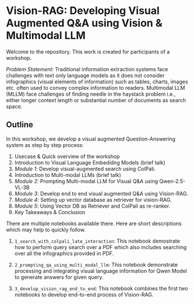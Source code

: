 # Vision-RAG: Developing Visual Augmented Q&A using Vision & Multimodal LLM
Welcome to the repository. This work is created for participants of a workshop.

*Problem Statement*: Traditional information extraction systems face challenges with text only language models as it does not consider infographics (visual elements of information) such as tables, charts, images etc. often used to convey complex information to readers. 
Multimodal LLM (MLLM) face challenges of finding needle in the haystack problem i.e., either longer context length or substantial number of documents as search space.

## Outline
In this workshop, we develop a visual augmented Question-Answering system as step by step process:
1. Usecase & Quick overview of the workshop
2. Introduction to Visual Language Embedidng Models (brief talk)
3. *Module 1*: Develop visual-augmented search using ColPali.
4. Introduction to Multi-modal LLMs (brief talk) 
5. *Module 2*: Prompting Multi-modal LLM for Visual Q&A using Qwen-2.5-VL-3B
6. *Module 3*: Develop end to end visual augmented Q&A using Vision-RAG.
7. *Module 4*: Setting up vector database as retriever for vision-RAG.
8. *Module 5*: Using Vector DB as Retriever and ColPali as re-ranker.
9. Key Takeaways & Conclusion 

There are multiple notebooks available there. Here are short descriptions which may help to quickly follow.

1. `1_search_with_colpali_late_interaction`: This notebook demostrate how to perform query search over a PDF which also includes searching over all the infographics provided in PDF.

2. `2_prompting_qa_using_multi_modal_llm`: This notebook demonstrate processing and integrating visual language information for Qwen Model to generate answers for given query.

3. `3_develop_vision_rag_end_to_end`: This notebook combines the first two notebooks to develop end-to-end process of Vision-RAG.
